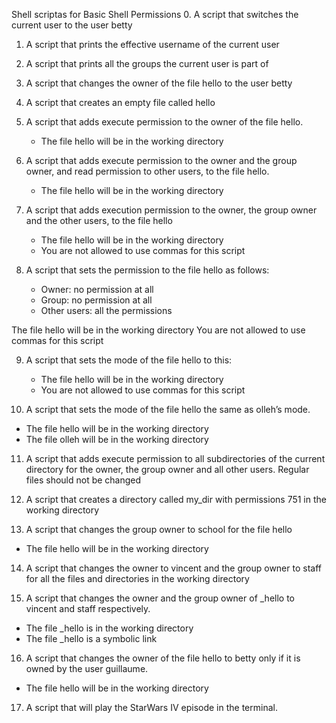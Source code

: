 Shell scriptas for Basic Shell Permissions
0. A script that switches the current user to the user betty

1. A script that prints the effective username of the current user

2. A script that prints all the groups the current user is part of

3. A script that changes the owner of the file hello to the user betty

4. A script that creates an empty file called hello

5. A script that adds execute permission to the owner of the file hello.

   * The file hello will be in the working directory

6. A script that adds execute permission to the owner and the group owner, and read permission to other users, to the file hello.

   * The file hello will be in the working directory

7. A script that adds execution permission to the owner, the group owner and the other users, to the file hello

   * The file hello will be in the working directory
   * You are not allowed to use commas for this script

8. A script that sets the permission to the file hello as follows:

   * Owner: no permission at all
   * Group: no permission at all
   * Other users: all the permissions

  The file hello will be in the working directory You are not allowed to use commas for this script

9. A script that sets the mode of the file hello to this:

   
   * The file hello will be in the working directory
   * You are not allowed to use commas for this script

10. A script that sets the mode of the file hello the same as olleh’s mode.

   * The file hello will be in the working directory
   * The file olleh will be in the working directory

11. A script that adds execute permission to all subdirectories of the current directory for the owner, the group owner and all other users. Regular files should not be changed

12. A script that creates a directory called my_dir with permissions 751 in the working directory

13. A script that changes the group owner to school for the file hello

   * The file hello will be in the working directory

14. A script that changes the owner to vincent and the group owner to staff for all the files and directories in the working directory

15. A script that changes the owner and the group owner of _hello to vincent and staff respectively.

   * The file _hello is in the working directory
   * The file _hello is a symbolic link

16. A script that changes the owner of the file hello to betty only if it is owned by the user guillaume.

   * The file hello will be in the working directory

17. A script that will play the StarWars IV episode in the terminal.









